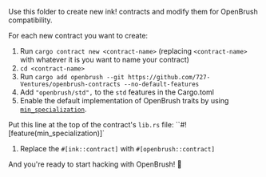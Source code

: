 Use this folder to create new ink! contracts and modify them for OpenBrush compatibility.

For each new contract you want to create:

1. Run `cargo contract new <contract-name>` (replacing `<contract-name>` with whatever it is you want to name your contract)
1. `cd <contract-name>`
1. Run `cargo add openbrush --git https://github.com/727-Ventures/openbrush-contracts --no-default-features`
1. Add `"openbrush/std",` to the `std` features in the Cargo.toml
1. Enable the default implementation of OpenBrush traits by using [`min_specialization`](https://doc.rust-lang.org/beta/unstable-book/language-features/min-specialization.html).

Put this line at the top of the contract's `lib.rs` file: ``#![feature(min_specialization)]`

1. Replace the `#[ink::contract]` with `#[openbrush::contract]`

And you're ready to start hacking with OpenBrush! 🚀